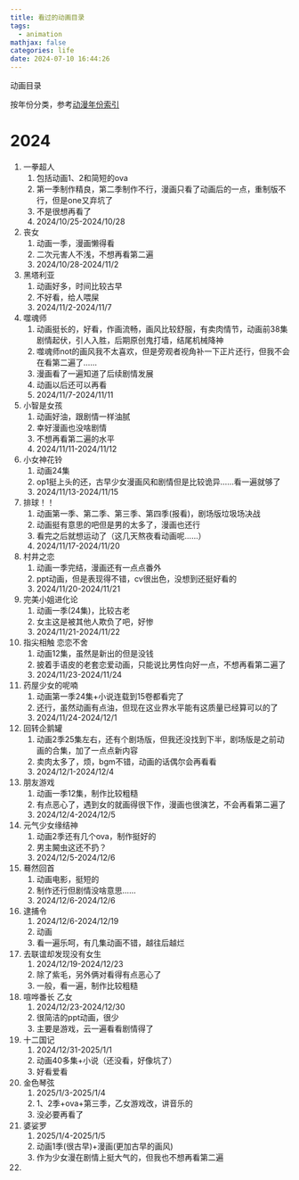 ```yaml
---
title: 看过的动画目录
tags:
  - animation
mathjax: false
categories: life
date: 2024-07-10 16:44:26
---
```


动画目录

<!--more-->

按年份分类，参考[动漫年份索引](https://www.animesdata.com/years)

# 2024
1. 一拳超人
   1. 包括动画1、2和简短的ova
   2. 第一季制作精良，第二季制作不行，漫画只看了动画后的一点，重制版不行，但是one又弃坑了
   3. 不是很想再看了
   4. 2024/10/25-2024/10/28
2. 丧女
   1. 动画一季，漫画懒得看
   2. 二次元害人不浅，不想再看第二遍
   3. 2024/10/28-2024/11/2
3. 黑塔利亚
   1. 动画好多，时间比较古早
   2. 不好看，给人喂屎
   3. 2024/11/2-2024/11/7
4. 噬魂师
   1. 动画挺长的，好看，作画流畅，画风比较舒服，有卖肉情节，动画前38集剧情起伏，引人入胜，后期原创鬼打墙，结尾机械降神
   2. 噬魂师not的画风我不太喜欢，但是旁观者视角补一下正片还行，但我不会在看第二遍了……
   3. 漫画看了一遍知道了后续剧情发展
   4. 动画以后还可以再看
   5. 2024/11/7-2024/11/11
5. 小智是女孩
   1. 动画好油，跟剧情一样油腻
   2. 幸好漫画也没啥剧情
   3. 不想再看第二遍的水平
   4. 2024/11/11-2024/11/12
6. 小女神花铃
   1. 动画24集
   2. op1挺上头的还，古早少女漫画风和剧情但是比较诡异……看一遍就够了
   3. 2024/11/13-2024/11/15
7. 排球！！
   1. 动画第一季、第二季、第三季、第四季(报看)，剧场版垃圾场决战
   2. 动画挺有意思的吧但是男的太多了，漫画也还行
   3. 看完之后就想运动了（这几天熬夜看动画呢……）
   4. 2024/11/17-2024/11/20
8. 村井之恋
   1. 动画一季完结，漫画还有一点点番外
   2. ppt动画，但是表现得不错，cv很出色，没想到还挺好看的
   3. 2024/11/20-2024/11/21
9. 完美小姐进化论
   1.  动画一季(24集)，比较古老
   2.  女主这是被其他人欺负了吧，好惨
   3.  2024/11/21-2024/11/22
10. 指尖相触 恋恋不舍
    1.  动画12集，虽然是新出的但是没钱
    2.  披着手语皮的老套恋爱动画，只能说比男性向好一点，不想再看第二遍了
    3.  2024/11/23-2024/11/24
11. 药屋少女的呢喃
    1.  动画第一季24集+小说连载到15卷都看完了
    2.  还行，虽然动画有点油，但现在这业界水平能有这质量已经算可以的了
    3.  2024/11/24-2024/12/1
12. 回转企鹅罐
    1.  动画2季25集左右，还有个剧场版，但我还没找到下半，剧场版是之前动画的合集，加了一点点新内容
    2.  卖肉太多了，烦，bgm不错，动画的话偶尔会再看看
    3.  2024/12/1-2024/12/4
13. 朋友游戏
    1.  动画一季12集，制作比较粗糙
    2.  有点恶心了，遇到女的就画得很下作，漫画也很演艺，不会再看第二遍了
    3.  2024/12/4-2024/12/5
14. 元气少女缘结神
    1.  动画2季还有几个ova，制作挺好的
    2.  男主闝虫这还不扔？
    3.  2024/12/5-2024/12/6
15. 蓦然回首
    1.  动画电影，挺短的
    2.  制作还行但剧情没啥意思……
    3.  2024/12/6-2024/12/6
16. 逮捕令
    1.  2024/12/6-2024/12/19
    2.  动画
    3.  看一遍乐呵，有几集动画不错，越往后越烂
17. 去联谊却发现没有女生
    1.  2024/12/19-2024/12/23
    2.  除了紫毛，另外俩对看得有点恶心了
    3.  一般，看一遍，制作比较粗糙
18. 喧哗番长 乙女
    1.  2024/12/23-2024/12/30
    2.  很简洁的ppt动画，很少
    3.  主要是游戏，云一遍看看剧情得了
19. 十二国记
    1.  2024/12/31-2025/1/1
    2.  动画40多集+小说（还没看，好像坑了）
    3.  好看爱看
20. 金色琴弦
    1.  2025/1/3-2025/1/4
    2.  1、2季+ova+第三季，乙女游戏改，讲音乐的
    3.  没必要再看了
21. 婆娑罗
    1.  2025/1/4-2025/1/5
    2.  动画1季(很古早)+漫画(更加古早的画风)
    3.  作为少女漫在剧情上挺大气的，但我也不想再看第二遍
22. 


